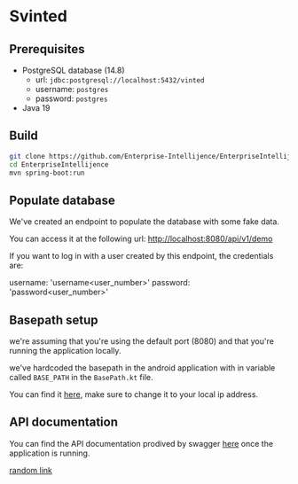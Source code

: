 # Svinted

## Prerequisites

- PostgreSQL database (14.8)
  - url: `jdbc:postgresql://localhost:5432/vinted`
  - username: `postgres`
  - password: `postgres`
- Java 19

## Build

```bash
git clone https://github.com/Enterprise-Intellijence/EnterpriseIntellijence.git
cd EnterpriseIntellijence
mvn spring-boot:run
```

## Populate database

We've created an endpoint to populate the database with some fake data. 

You can access it at the following url: <http://localhost:8080/api/v1/demo>

If you want to log in with a user created by this endpoint, the credentials are:

username: 'username<user_number>'
password: 'password<user_number>'

## Basepath setup

we're assuming that you're using the default port (8080) and that you're running the application locally.

we've hardcoded the basepath in the android application with in variable called `BASE_PATH` in the `BasePath.kt` file. 

You can find it [here](https://github.com/Enterprise-Intellijence/android-app/blob/main/app/src/main/java/com/enterprise/android_app/controller/BasePath.kt), make sure to change it to your local ip address.

## API documentation

You can find the API documentation prodived by swagger [here](http://localhost:8080/swagger-ui/index.html) once the application is running.

[random link](https://www.youtube.com/watch?v=w7i4amO_zaE)
